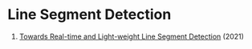 # Line Segment Detection
1. [Towards Real-time and Light-weight Line Segment Detection](https://arxiv.org/abs/2106.00186) (2021)


